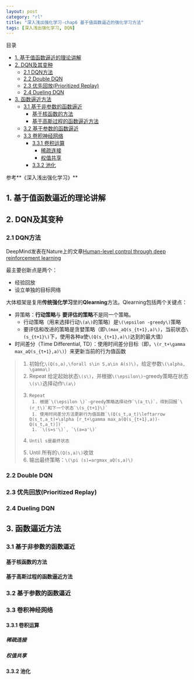 ```yaml
---
layout: post
category: "rl"
title: "深入浅出强化学习-chap6 基于值函数逼近的强化学习方法"
tags: [深入浅出强化学习, DQN]
---
```


目录

<!-- TOC -->

- [1. 基于值函数逼近的理论讲解](#1-基于值函数逼近的理论讲解)
- [2. DQN及其变种](#2-dqn及其变种)
    - [2.1 DQN方法](#21-dqn方法)
    - [2.2 Double DQN](#22-double-dqn)
    - [2.3 优先回放(Prioritized Replay)](#23-优先回放prioritized-replay)
    - [2.4 Dueling DQN](#24-dueling-dqn)
- [3. 函数逼近方法](#3-函数逼近方法)
    - [3.1 基于非参数的函数逼近](#31-基于非参数的函数逼近)
        - [基于核函数的方法](#基于核函数的方法)
        - [基于高斯过程的函数逼近方法](#基于高斯过程的函数逼近方法)
    - [3.2 基于参数的函数逼近](#32-基于参数的函数逼近)
    - [3.3 卷积神经网络](#33-卷积神经网络)
        - [3.3.1 卷积运算](#331-卷积运算)
            - [稀疏连接](#稀疏连接)
            - [权值共享](#权值共享)
        - [3.3.2 池化](#332-池化)

<!-- /TOC -->



参考**《深入浅出强化学习》**

## 1. 基于值函数逼近的理论讲解

## 2. DQN及其变种

### 2.1 DQN方法

DeepMind发表在Nature上的文章[Human-level control through deep reinforcement learning](https://daiwk.github.io/assets/dqn.pdf)

最主要创新点是两个：

+ 经验回放
+ 设立单独的目标网络

大体框架是复用**传统强化学习**里的**Qlearning**方法。Qlearning包括两个关键点：

+ 异策略：**行动策略**与 **要评估的策略**不是同一个策略。
    + 行动策略（用来选择行动`\(a\)`的策略）是`\(\epsilon -greedy\)`策略
    + 要评估和改进的策略是贪婪策略（即`\(max_aQ(s_{t+1},a)\)`，当前状态`\(s_{t+1}\)`下，使用各种a使`\(Q(s_{t+1},a)\)`达到的最大值）
+ 时间差分（Time Differential, TD）：使用时间差分目标（即，`\(r_t+\gamma max_aQ(s_{t+1},a)\)`）来更新当前的行为值函数

>1. 初始化`\(Q(s,a),\forall s\in S,a\in A(s)\)`，给定参数`\(\alpha, \gamma\)`
>1. Repeat
>给定起始状态`\(s\)`，并根据`\(\epsilon\)`-greedy策略在状态`\(s\)`选择动作`\(a\)`
>1.     Repeat
>         1. 根据`\(\epsilon \)`-greedy策略选择动作`\(a_t\)`，得到回报`\(r_t\)`和下一个状态`\(s_{t+1}\)`
>         1. 使用时间差分方法更新行为值函数`\(Q(s_t,a_t)\leftarrow Q(s_t,a_t)+\alpha [r_t+\gamma max_a(Q(s_{t+1},a))-Q(s_t,a_t)])`
>         1. `\(s=s'\)`, `\(a=a'\)`
>1.     Until s是最终状态
>1. Until 所有的`\(Q(s,a)\)`收敛
>1. 输出最终策略：`\(\pi (s)=argmax_aQ(s,a)\)`

### 2.2 Double DQN

### 2.3 优先回放(Prioritized Replay)

### 2.4 Dueling DQN

## 3. 函数逼近方法

### 3.1 基于非参数的函数逼近

#### 基于核函数的方法

#### 基于高斯过程的函数逼近方法

### 3.2 基于参数的函数逼近

### 3.3 卷积神经网络

#### 3.3.1 卷积运算

##### 稀疏连接

##### 权值共享

#### 3.3.2 池化
